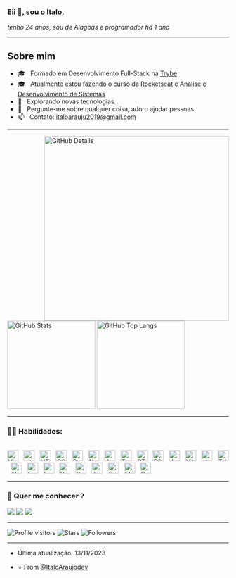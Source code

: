 ### Eii :wave:, sou o <b>Ítalo</b>,
</div>
<div align="justify">
<i>tenho 24 anos, sou de Alagoas e programador há 1 ano</i>
</div>

-----

## Sobre mim

- :mortar_board: &nbsp; Formado em Desenvolvimento Full-Stack na <a href="https://www.betrybe.com/" target="_black">Trybe</a>
- :mortar_board: &nbsp; Atualmente estou fazendo o curso da <a href="https://www.rocketseat.com.br/" target="_black">Rocketseat</a> e <a href="https://www.uninter.com/" target="_black">Análise e Desenvolvimento de Sistemas</a>
- :thinking: &nbsp; Explorando novas tecnologias.
- :speech_balloon: &nbsp; Pergunte-me sobre qualquer coisa, adoro ajudar pessoas.
- :mailbox: &nbsp; Contato: italoarauju2019@gmail.com

-----

<div>
<img align="right" alt="GitHub Details" width="420px" src="http://github-profile-summary-cards.vercel.app/api/cards/profile-details?username=ItaloAraujodev&theme=github_dark"/>
<img alt="GitHub Stats" width="200px" src="http://github-profile-summary-cards.vercel.app/api/cards/stats?username=ItaloAraujodev&theme=github_dark"/>
<img alt="GitHub Top Langs" width="200px" src="http://github-profile-summary-cards.vercel.app/api/cards/repos-per-language?username=ItaloAraujodev&theme=github_dark"/>
</div>

-----

### :man_technologist: Habilidades:
  
<br />
<div align="left">
<img src="https://img.shields.io/badge/VS%20Code-282C34?logo=visual-studio-code&logoColor=007ACC" alt="Visual Studio Code logo" title="Visual Studio Code" height="25" />
&nbsp;
<img src="https://img.shields.io/badge/git-282C34?logo=git&logoColor=F05032" alt="git logo" title="git" height="25" />
&nbsp;
<img src="https://img.shields.io/badge/HTML5-282C34?logo=html5&logoColor=E34F26" alt="HTML5 logo" title="HTML5" height="25" />
&nbsp;
<img src="https://img.shields.io/badge/CSS3-282C34?logo=css3&logoColor=1572B6" alt="CSS3 logo" title="CSS3" height="25" />
&nbsp;
<img src="https://img.shields.io/badge/React-282C34?logo=react&logoColor=52B0E7" alt="React logo" title="React" height="25" />
&nbsp;
<img src="https://img.shields.io/badge/Next.js-282C34?logo=Next.js&logoColor=52B0E7" alt="Next.js logo" title="Next.js" height="25" />
&nbsp;
<img src="https://img.shields.io/badge/JavaScript-282C34?logo=javascript&logoColor=F7DF1E" alt="JavaScript logo" title="JavaScript" height="25" />
&nbsp;
<img src="https://img.shields.io/badge/TypeScript-282C34?logo=typescript&logoColor=3178C6" alt="TypeScript logo" title="TypeScript" height="25" />
&nbsp;
<img src="https://img.shields.io/badge/RTL-282C34?logo=RTL&logoColor=4169E1" alt="RTL logo" title="RTL" height="25" />
&nbsp;
<img src="https://img.shields.io/badge/ESLint-282C34?logo=eslint&logoColor=4B32C3" alt="ESLint logo" title="ESLint" height="25" />
&nbsp;
<img src="https://img.shields.io/badge/Jest-282C34?logo=jest&logoColor=C21325" alt="Jest logo" title="Jest" height="25" />
&nbsp;
<img src="https://img.shields.io/badge/Vitest-282C34?logo=vitest&logoColor=52B0E7" alt="Vitest logo" title="Vitest" height="25" />
&nbsp;
<img src="https://img.shields.io/static/v1?label=&message=styled-components&color=282C34&logo=styled-components&logoColor=DB7093" alt="styled-components logo" title="styled-components" height="25" />
&nbsp;
<img src="https://img.shields.io/badge/Tailwind%20CSS-282C34?logo=tailwind-css&logoColor=38B2AC" alt="Tailwind CSS logo" title="Tailwind CSS" height="25" />
&nbsp;
<img src="https://img.shields.io/badge/Node.js-282C34?logo=node.js&logoColor=339933" alt="Node.js logo" title="Node.js" height="25" />
&nbsp;
<img src="https://img.shields.io/badge/Express-282C34?logo=express&logoColor=FFFFFF" alt="Express.js logo" title="Express.js" height="25" />
&nbsp;
<img src="https://img.shields.io/badge/Fastify-282C34?logo=Fastify&logoColor=52B0E7" alt="Fastify logo" title="Fastify" height="25" />
&nbsp;
<img src="https://img.shields.io/badge/Python-282C34?logo=Python&logoColor=3776AB" alt="Python logo" title="Python" height="25" />
&nbsp;
<img src="https://img.shields.io/badge/Sequelize-282C34?logo=Sequelize&logoColor=52B0E7" alt="Sequelize logo" title="Sequelize" height="25" />
&nbsp;
<img src="https://img.shields.io/badge/TypeORM-282C34?logo=TypeORM&logoColor=52B0E7" alt="TypeORM logo" title="TypeORM" height="25" />
&nbsp;
<img src="https://img.shields.io/badge/PrismaORM-282C34?logo=prisma&logoColor=52B0E7" alt="PrismaORM logo" title="PrismaORM" height="25" />
&nbsp;
<img src="https://img.shields.io/badge/MongoDB-282C34?logo=mongodb&logoColor=47A248" alt="MongoDB logo" title="MongoDB" height="25" />
&nbsp;
<img src="https://img.shields.io/badge/PostgreSQL-282C34?logo=PostgreSQL&logoColor=4169E1" alt="PostgreSQL logo" title="PostgreSQL" height="25" />
  
</div>
  
-----
 
### :speech_balloon: Quer me conhecer ?
<div> 
  <a href="https://www.instagram.com/italoaraujodev/" target="_blank"><img src="https://img.shields.io/badge/-Instagram-%23E4405F?style=for-the-badge&logo=instagram&logoColor=white" target="_blank"></a> 
  <a href="https://www.linkedin.com/in/italoaraujodev/" target="_blank"><img src="https://img.shields.io/badge/-LinkedIn-%230077B5?style=for-the-badge&logo=linkedin&logoColor=white" target="_blank"></a> 
<a href="https://discord.gg/R4nn2aR9U2" target="_blank"><img src="https://img.shields.io/badge/-Discord-%230077B5?style=for-the-badge&logo=Discord&logoColor=white" target="_blank"></a> 
 
-----

<div>  
<img alt="Profile visitors" src="https://komarev.com/ghpvc/?username=ItaloAraujodev"/>
<img alt="Stars" src="https://img.shields.io/github/stars/ItaloAraujodev?style=social"/>
<img alt="Followers" src="https://img.shields.io/github/followers/ItaloAraujodev?style=social"/>
</div>
  
-----
 
- Última atualização: 13/11/2023
  
- ⭐️ From [@ItaloAraujodev](https://github.com/ItaloAraujodev)
 
</div>
